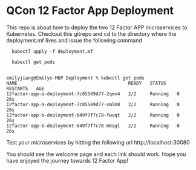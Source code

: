 # QCon 12 Factor App Deployment
This repo is about how to deploy the two 12 Factor APP microservices to Kubernetes.
Checkout this gitrepo and cd to the directory where the deployment.mf lives and issue the following command
```
  kubectl apply -f deployment.mf

  kubectl get pods
  

emilyjiang@Emilys-MBP Deployment % kubectl get pods
NAME                                         READY   STATUS    RESTARTS   AGE
12factor-app-a-deployment-7c85569d77-2qmv4   2/2     Running   0          26s
12factor-app-a-deployment-7c85569d77-xmlm8   2/2     Running   0          26s
12factor-app-b-deployment-649f7f7c78-fwvqt   2/2     Running   0          26s
12factor-app-b-deployment-649f7f7c78-m6qql   2/2     Running   0          26s
```

Test your microservices by hitting the following url
http://localhost:30080

You should see the welcome page and each link should work.
Hope you have enjoyed the journey towards 12 Factor App!
